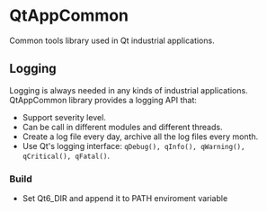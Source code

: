 # QtAppCommon
Common tools library used in Qt industrial applications.

## Logging
Logging is always needed in any kinds of industrial applications. QtAppCommon library provides a logging API that:
- Support severity level.
- Can be call in different modules and different threads.
- Create a log file every day, archive all the log files every month.
- Use Qt's logging interface: ```qDebug(), qInfo(), qWarning(), qCritical(), qFatal()```.

### Build
- Set Qt6_DIR and append it to PATH enviroment variable

